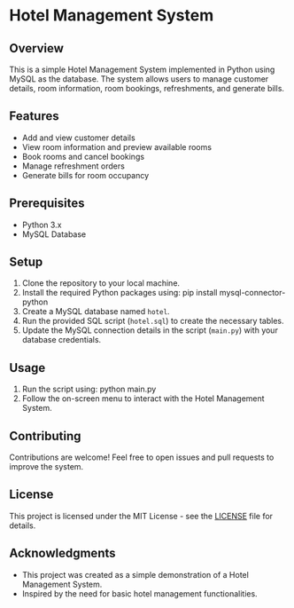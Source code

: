 # Hotel Management System

## Overview
This is a simple Hotel Management System implemented in Python using MySQL as the database. The system allows users to manage customer details, room information, room bookings, refreshments, and generate bills.

## Features
- Add and view customer details
- View room information and preview available rooms
- Book rooms and cancel bookings
- Manage refreshment orders
- Generate bills for room occupancy

## Prerequisites
- Python 3.x
- MySQL Database

## Setup
1. Clone the repository to your local machine.
2. Install the required Python packages using: pip install mysql-connector-python
3. Create a MySQL database named `hotel`.
4. Run the provided SQL script (`hotel.sql`) to create the necessary tables.
5. Update the MySQL connection details in the script (`main.py`) with your database credentials.

## Usage
1. Run the script using: python main.py
2. Follow the on-screen menu to interact with the Hotel Management System.

## Contributing
Contributions are welcome! Feel free to open issues and pull requests to improve the system.

## License
This project is licensed under the MIT License - see the [LICENSE](LICENSE) file for details.

## Acknowledgments
- This project was created as a simple demonstration of a Hotel Management System.
- Inspired by the need for basic hotel management functionalities.




